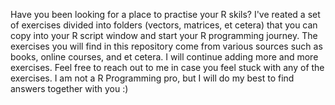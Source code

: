 Have you been looking for a place to practise your R skils? I've reated a set of exercises divided into folders (vectors, matrices, et cetera) that you can copy into your R script window and start your R programming journey. The exercises you will find in this repository come from various sources such as books, online courses, and et cetera. I will continue adding more and more exercises. Feel free to reach out to me in case you feel stuck with any of the exercises. I am not a R Programming pro, but I will do my best to find answers together with you :) 
